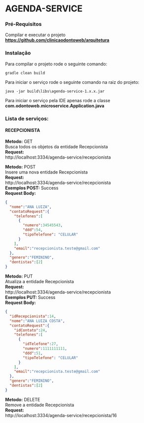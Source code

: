 # AGENDA-SERVICE

### Pré-Requisitos

Compilar e executar o projeto **https://github.com/clinicaodontoweb/arquitetura**

### Instalação

Para compilar o projeto rode o seguinte comando:

`gradle clean build`

Para iniciar o serviço rode o seguinte comando na raiz do projeto:

`java -jar build\libs\agenda-service-1.x.x.jar`

Para iniciar o serviço pela IDE apenas rode a classe **com.odontoweb.microservice.Application.java**

### Lista de serviços:

#### RECEPCIONISTA

**Metodo:** GET <br />
Busca todos os objetos da entidade Recepcionista <br />
**Request:** <br/>
http://localhost:3334/agenda-service/recepcionista <br />


**Metodo:** POST <br />
Insere uma nova entidade Recepcionista <br />
**Request:** <br/>
http://localhost:3334/agenda-service/recepcionista <br />
**Exemplos POST:** Success <br />
**Request Body:**
```json
{
  "nome":"ANA LUIZA",
  "contatoRequest":{
    "telefones":[
      {
        "numero":34545543,
        "ddd":54,
        "tipoTelefone": "CELULAR"
      }
    ],
    "email":"recepcionista.teste@gmail.com"
  },
  "genero":"FEMININO",
  "dentistas":[2]
}
```

**Metodo:** PUT <br />
Atualiza a entidade Recepcionista <br />
**Request:** <br/>
http://localhost:3334/agenda-service/recepcionista <br />
**Exemplos PUT:** Success <br />
**Request Body:**
```json
{
  "idRecepcionista":14,
  "nome":"ANA LUIZA COSTA",
  "contatoRequest":{
    "idContato":24,
	"telefones":[
	  {
	    "idTelefone":27,
		"numero":1111111111,
		"ddd":51,
		"tipoTelefone": "CELULAR"
      }
	],
	"email":"recepcionista.teste@gmail.com"
  },
  "genero":"FEMININO",
  "dentistas":[2]
}
```

**Metodo:** DELETE <br />
Remove a entidade Recepcionista <br />
**Request:** <br/>
http://localhost:3334/agenda-service/recepcionista/16 <br />